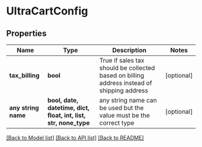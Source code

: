 # UltraCartConfig


## Properties
Name | Type | Description | Notes
------------ | ------------- | ------------- | -------------
**tax_billing** | **bool** | True if sales tax should be collected based on billing address instead of shipping address | [optional] 
**any string name** | **bool, date, datetime, dict, float, int, list, str, none_type** | any string name can be used but the value must be the correct type | [optional]

[[Back to Model list]](../README.md#documentation-for-models) [[Back to API list]](../README.md#documentation-for-api-endpoints) [[Back to README]](../README.md)



